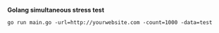 **Golang simultaneous stress test**


```console
go run main.go -url=http://yourwebsite.com -count=1000 -data=test
```
